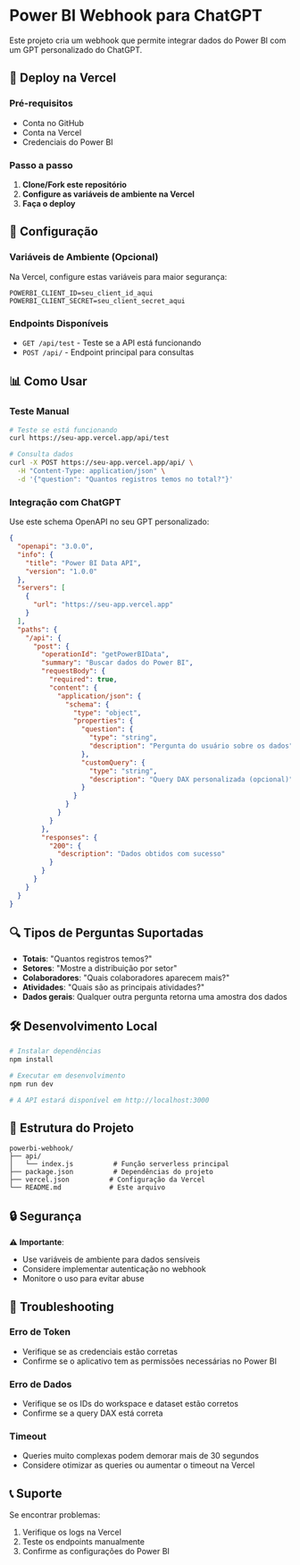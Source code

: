 # Power BI Webhook para ChatGPT

Este projeto cria um webhook que permite integrar dados do Power BI com um GPT personalizado do ChatGPT.

## 🚀 Deploy na Vercel

### Pré-requisitos
- Conta no GitHub
- Conta na Vercel
- Credenciais do Power BI

### Passo a passo

1. **Clone/Fork este repositório**
2. **Configure as variáveis de ambiente na Vercel**
3. **Faça o deploy**

## 🔧 Configuração

### Variáveis de Ambiente (Opcional)

Na Vercel, configure estas variáveis para maior segurança:

```
POWERBI_CLIENT_ID=seu_client_id_aqui
POWERBI_CLIENT_SECRET=seu_client_secret_aqui
```

### Endpoints Disponíveis

- `GET /api/test` - Teste se a API está funcionando
- `POST /api/` - Endpoint principal para consultas

## 📊 Como Usar

### Teste Manual

```bash
# Teste se está funcionando
curl https://seu-app.vercel.app/api/test

# Consulta dados
curl -X POST https://seu-app.vercel.app/api/ \
  -H "Content-Type: application/json" \
  -d '{"question": "Quantos registros temos no total?"}'
```

### Integração com ChatGPT

Use este schema OpenAPI no seu GPT personalizado:

```json
{
  "openapi": "3.0.0",
  "info": {
    "title": "Power BI Data API",
    "version": "1.0.0"
  },
  "servers": [
    {
      "url": "https://seu-app.vercel.app"
    }
  ],
  "paths": {
    "/api": {
      "post": {
        "operationId": "getPowerBIData",
        "summary": "Buscar dados do Power BI",
        "requestBody": {
          "required": true,
          "content": {
            "application/json": {
              "schema": {
                "type": "object",
                "properties": {
                  "question": {
                    "type": "string",
                    "description": "Pergunta do usuário sobre os dados"
                  },
                  "customQuery": {
                    "type": "string",
                    "description": "Query DAX personalizada (opcional)"
                  }
                }
              }
            }
          }
        },
        "responses": {
          "200": {
            "description": "Dados obtidos com sucesso"
          }
        }
      }
    }
  }
}
```

## 🔍 Tipos de Perguntas Suportadas

- **Totais**: "Quantos registros temos?"
- **Setores**: "Mostre a distribuição por setor"
- **Colaboradores**: "Quais colaboradores aparecem mais?"
- **Atividades**: "Quais são as principais atividades?"
- **Dados gerais**: Qualquer outra pergunta retorna uma amostra dos dados

## 🛠️ Desenvolvimento Local

```bash
# Instalar dependências
npm install

# Executar em desenvolvimento
npm run dev

# A API estará disponível em http://localhost:3000
```

## 📝 Estrutura do Projeto

```
powerbi-webhook/
├── api/
│   └── index.js          # Função serverless principal
├── package.json          # Dependências do projeto
├── vercel.json          # Configuração da Vercel
└── README.md            # Este arquivo
```

## 🔒 Segurança

⚠️ **Importante**: 
- Use variáveis de ambiente para dados sensíveis
- Considere implementar autenticação no webhook
- Monitore o uso para evitar abuse

## 🐛 Troubleshooting

### Erro de Token
- Verifique se as credenciais estão corretas
- Confirme se o aplicativo tem as permissões necessárias no Power BI

### Erro de Dados
- Verifique se os IDs do workspace e dataset estão corretos
- Confirme se a query DAX está correta

### Timeout
- Queries muito complexas podem demorar mais de 30 segundos
- Considere otimizar as queries ou aumentar o timeout na Vercel

## 📞 Suporte

Se encontrar problemas:
1. Verifique os logs na Vercel
2. Teste os endpoints manualmente
3. Confirme as configurações do Power BI